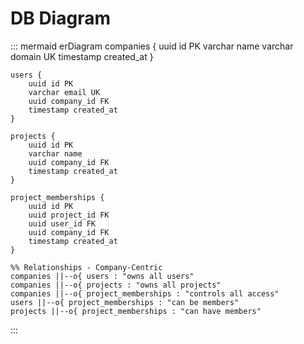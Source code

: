 # DB Diagram

::: mermaid
erDiagram
    companies {
        uuid id PK
        varchar name
        varchar domain UK
        timestamp created_at
    }
    
    users {
        uuid id PK
        varchar email UK
        uuid company_id FK
        timestamp created_at
    }
    
    projects {
        uuid id PK
        varchar name
        uuid company_id FK
        timestamp created_at
    }
    
    project_memberships {
        uuid id PK
        uuid project_id FK
        uuid user_id FK
        uuid company_id FK
        timestamp created_at
    }
    
    %% Relationships - Company-Centric
    companies ||--o{ users : "owns all users"
    companies ||--o{ projects : "owns all projects"
    companies ||--o{ project_memberships : "controls all access"
    users ||--o{ project_memberships : "can be members"
    projects ||--o{ project_memberships : "can have members"
:::
